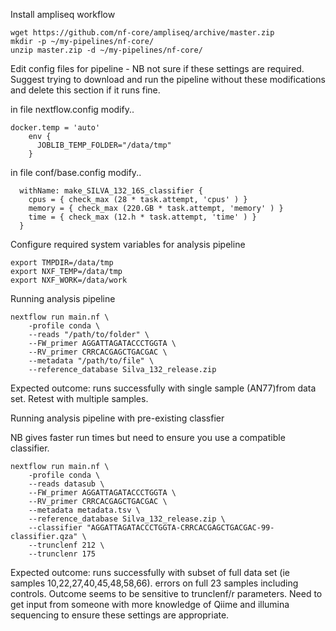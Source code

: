 Install ampliseq workflow
```
wget https://github.com/nf-core/ampliseq/archive/master.zip
mkdir -p ~/my-pipelines/nf-core/
unzip master.zip -d ~/my-pipelines/nf-core/
```

Edit config files for pipeline - NB not sure if these settings are required. Suggest trying to download and run the pipeline without these modifications and delete this section if it runs fine. 

in file nextflow.config modify..

```
docker.temp = 'auto'
    env {
      JOBLIB_TEMP_FOLDER="/data/tmp"
    }
```
in file conf/base.config modify..

```
  withName: make_SILVA_132_16S_classifier {
    cpus = { check_max (28 * task.attempt, 'cpus' ) }
    memory = { check_max (220.GB * task.attempt, 'memory' ) }
    time = { check_max (12.h * task.attempt, 'time' ) }
  }

```
Configure required system variables for analysis pipeline

```
export TMPDIR=/data/tmp
export NXF_TEMP=/data/tmp
export NXF_WORK=/data/work
```

Running analysis pipeline

```
nextflow run main.nf \
    -profile conda \
    --reads "/path/to/folder" \
    --FW_primer AGGATTAGATACCCTGGTA \
    --RV_primer CRRCACGAGCTGACGAC \
    --metadata "/path/to/file" \
    --reference_database Silva_132_release.zip
```
Expected outcome: runs successfully with single sample (AN77)from data set. Retest with multiple samples. 


Running analysis pipeline with pre-existing classfier

NB gives faster run times but need to ensure you use a compatible classifier.  

```
nextflow run main.nf \
    -profile conda \
    --reads datasub \
    --FW_primer AGGATTAGATACCCTGGTA \
    --RV_primer CRRCACGAGCTGACGAC \
    --metadata metadata.tsv \
    --reference_database Silva_132_release.zip \
    --classifier "AGGATTAGATACCCTGGTA-CRRCACGAGCTGACGAC-99-classifier.qza" \
    --trunclenf 212 \
    --trunclenr 175
```
Expected outcome: runs successfully with subset of full data set (ie samples 10,22,27,40,45,48,58,66). errors on full 23 samples including controls. Outcome seems to be sensitive to trunclenf/r parameters. Need to get input from someone with more knowledge of Qiime and illumina sequencing to ensure these settings are appropriate. 



